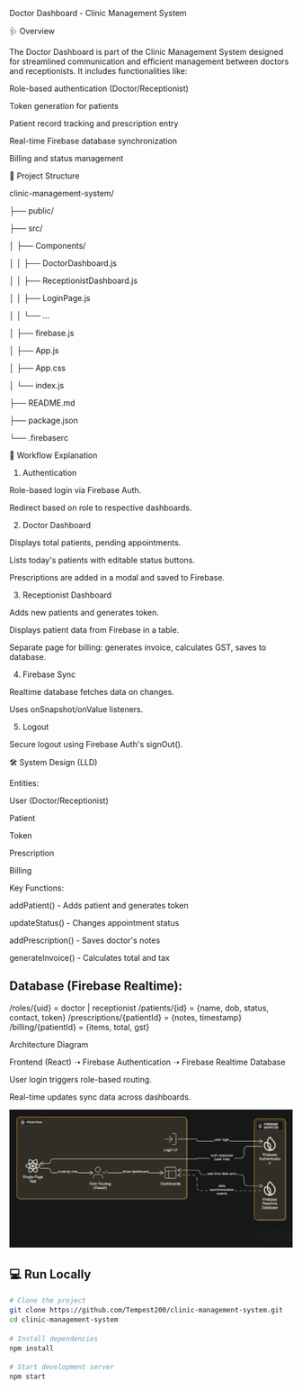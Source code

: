 Doctor Dashboard - Clinic Management System

🩺 Overview

The Doctor Dashboard is part of the Clinic Management System designed for streamlined communication and efficient management between doctors and receptionists. It includes functionalities like:

Role-based authentication (Doctor/Receptionist)

Token generation for patients

Patient record tracking and prescription entry

Real-time Firebase database synchronization

Billing and status management

📁 Project Structure

clinic-management-system/

├── public/

├── src/

│   ├── Components/

│   │   ├── DoctorDashboard.js

│   │   ├── ReceptionistDashboard.js

│   │   ├── LoginPage.js

│   │   └── ...

│   ├── firebase.js

│   ├── App.js

│   ├── App.css

│   └── index.js

├── README.md

├── package.json

└── .firebaserc

🚀 Workflow Explanation

1. Authentication

Role-based login via Firebase Auth.

Redirect based on role to respective dashboards.

2. Doctor Dashboard

Displays total patients, pending appointments.

Lists today's patients with editable status buttons.

Prescriptions are added in a modal and saved to Firebase.

3. Receptionist Dashboard

Adds new patients and generates token.

Displays patient data from Firebase in a table.

Separate page for billing: generates invoice, calculates GST, saves to database.

4. Firebase Sync

Realtime database fetches data on changes.

Uses onSnapshot/onValue listeners.

5. Logout

Secure logout using Firebase Auth's signOut().

🛠️ System Design (LLD)

Entities:

User (Doctor/Receptionist)

Patient

Token

Prescription

Billing

Key Functions:

addPatient() - Adds patient and generates token

updateStatus() - Changes appointment status

addPrescription() - Saves doctor's notes

generateInvoice() - Calculates total and tax

## Database (Firebase Realtime):

/roles/{uid} = doctor | receptionist
/patients/{id} = {name, dob, status, contact, token}
/prescriptions/{patientId} = {notes, timestamp}
/billing/{patientId} = {items, total, gst}


Architecture Diagram

Frontend (React) ➝ Firebase Authentication ➝ Firebase Realtime Database

User login triggers role-based routing.

Real-time updates sync data across dashboards.

![ Architecture Diagram ](image.png)



## 💻 Run Locally

```bash
# Clone the project
git clone https://github.com/Tempest200/clinic-management-system.git
cd clinic-management-system

# Install dependencies
npm install

# Start development server
npm start
